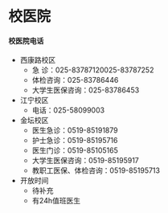 # 校医院

#### 校医院电话
- 西康路校区
    - 急 诊：025-83787120025-83787252
    - 体检咨询：025-83786446
    - 大学生医保咨询：025-83786453
- 江宁校区
    - 电话：025-58099003
- 金坛校区
    - 医生急诊：0519-85191879
    - 护士急诊：0519-85195716
    - 医生门诊：0519-85105165
    - 大学生医保咨询：0519-85195917
    - 教职工医保、体检咨询：0519-85195713
- 开放时间
    - 待补充
    - 有24h值班医生